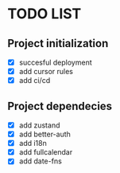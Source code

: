 
# TODO LIST

## Project initialization

- [X] succesful deployment
- [X] add cursor rules
- [X] add ci/cd

## Project dependecies

- [X] add zustand
- [X] add better-auth
- [X] add i18n
- [X] add fullcalendar
- [X] add date-fns
